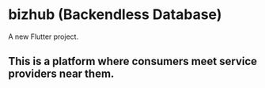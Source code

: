 # bizhub (Backendless Database)

A new Flutter project.

## This is a platform where consumers meet service providers near them. 
